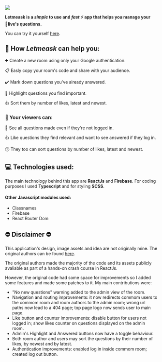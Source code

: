 <img src="https://letmeask-bc5d7.web.app/static/media/logo.a88331cb.svg">

**Letmeask is a _simple_ to use and _fast_ :zap: app that helps you manage your :red_circle:live's questions.**

You can try it yourself [here](https://letmeask-bc5d7.web.app/).

## :speech_balloon: How _Letmeask_ can help you:

:heavy_plus_sign: Create a new room using only your Google authentication.

:clipboard: Easly copy your room's code and share with your audience.

:heavy_check_mark: Mark down questions you've already answered.

:bookmark_tabs: Highlight questions you find important.

:thumbsup: Sort them by number of likes, latest and newest.

### :bust_in_silhouette: Your viewers can:

:eyes: See all questions made even if they're not logged in.

:thumbsup: Like questions they find relevant and want to see answered if they log in.

:clock10: They too can sort questions by number of likes, latest and newest.

## :computer: Technologies used:

The main technology behind this app are __ReactJs__ and __Firebase__. For coding purposes I used __Typescript__ and for styling __SCSS__.

#### Other Javascript modules used:
- Classnames
- Firebase
- React Router Dom

## :no_entry: Disclaimer :no_entry:

This application's design, image assets and idea are not originally mine. The original authors can be found [here](https://rocketseat.com.br/).

The original authors made the majority of the code and its assets publicly avaliable as part of a hands-on crash course in ReactJs.

However, the original code had some space for improvements so I added some features and made some patches to it. My main contributions were:

- "No new questions" warning added to the admin view of the room.
- Navigation and routing improvements: it now redirects commom users to the commom room and room authors to the admin room; wrong url paths now lead to a 404 page; top page logo now sends user to main page.
- Like button and counter improvements: disable button for users not logged in; show likes counter on questions displayed on the admin room.
- Admin's Highlight and Answered buttons now have a toggle behaviour.
- Both room author and users may sort the questions by their number of likes, by newest and by latest.
- Authentication improvements: enabled log in inside commom room; created log out button.